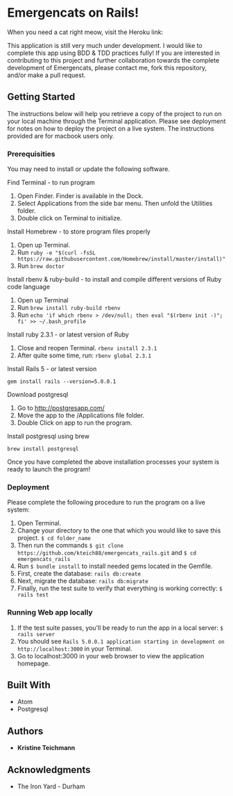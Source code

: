 # Emergencats on Rails!

When you need a cat right meow, visit the Heroku link: 

This application is still very much under development.  I would like to complete this app using BDD & TDD practices fully! If you are interested in contributing to this project and further collaboration towards the complete development of Emergencats, please contact me, fork this repository, and/or make a pull request.

## Getting Started

The instructions below will help you retrieve a copy of the project to run on your local machine through the Terminal application. Please see deployment for notes on how to deploy the project on a live system.  The instructions provided are for macbook users only.

### Prerequisities

You may need to install or update the following software.

Find Terminal - to run program
  1. Open Finder. Finder is available in the Dock.
  2. Select Applications from the side bar menu.  Then unfold the Utilities folder.
  3. Double click on Terminal to initialize.

Install Homebrew - to store program files properly
  1. Open up Terminal.
  2. Run `ruby -e "$(curl -fsSL https://raw.githubusercontent.com/Homebrew/install/master/install)"`
  3. Run `brew doctor`

Install rbenv & ruby-build - to install and compile different versions of Ruby code language
  1. Open up Terminal
  2. Run `brew install ruby-build rbenv`
  3. Run `echo 'if which rbenv > /dev/null; then eval "$(rbenv init -)"; fi' >> ~/.bash_profile`

Install ruby 2.3.1 - or latest version of Ruby
  1. Close and reopen Terminal. `rbenv install 2.3.1`
  2. After quite some time, run: `rbenv global 2.3.1`

Install Rails 5 - or latest version
```
gem install rails --version=5.0.0.1
```

Download postgresql
  1. Go to http://postgresapp.com/
  2. Move the app to the /Applications file folder.
  3. Double Click on app to run the program.

Install postgresql using brew
```
brew install postgresql
```

Once you have completed the above installation processes your system is ready to launch the program!


### Deployment

Please complete the following procedure to run the program on a live system:
  1. Open Terminal.
  2. Change your directory to the one that which you would like to save this project. `$ cd folder_name`
  3. Then run the commands `$ git clone https://github.com/kteich88/emergencats_rails.git` and `$ cd emergencats_rails`
  4. Run `$ bundle install` to install needed gems located in the Gemfile.
  5. First, create the database: `rails db:create`
  6. Next, migrate the database: `rails db:migrate`
  7. Finally, run the test suite to verify that everything is working correctly: `$ rails test`
  
### Running Web app locally
  1. If the test suite passes, you'll be ready to run the app in a local server: `$ rails server`
  2. You should see `Rails 5.0.0.1 application starting in development on http://localhost:3000` in your Terminal.
  3. Go to localhost:3000 in your web browser to view the application homepage.

## Built With

* Atom
* Postgresql

## Authors

* **Kristine Teichmann**

## Acknowledgments

* The Iron Yard - Durham

